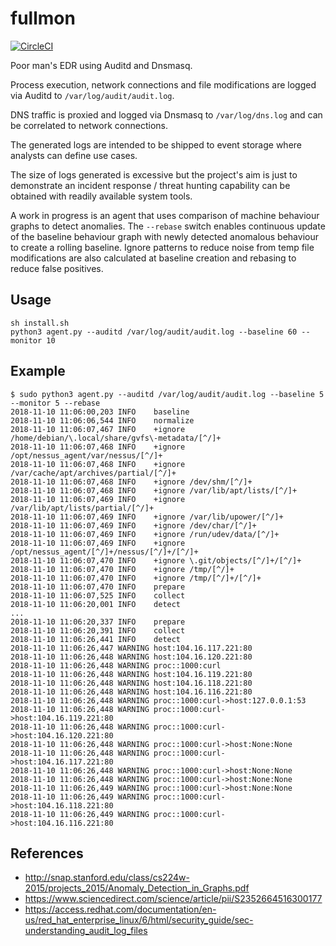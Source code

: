 # fullmon

[![CircleCI](https://circleci.com/gh/benjaminkoffel/fullmon.svg?style=svg)](https://circleci.com/gh/benjaminkoffel/fullmon)

Poor man's EDR using Auditd and Dnsmasq. 

Process execution, network connections and file modifications are logged via Auditd to `/var/log/audit/audit.log`.

DNS traffic is proxied and logged via Dnsmasq to `/var/log/dns.log` and can be correlated to network connections.

The generated logs are intended to be shipped to event storage where analysts can define use cases.

The size of logs generated is excessive but the project's aim is just to demonstrate an incident response / threat hunting capability can be obtained with readily available system tools.

A work in progress is an agent that uses comparison of machine behaviour graphs to detect anomalies. The `--rebase` switch
enables continuous update of the baseline behaviour graph with newly detected anomalous behaviour to create a rolling
baseline. Ignore patterns to reduce noise from temp file modifications are also calculated at baseline creation and rebasing to reduce false positives.

## Usage

```
sh install.sh
python3 agent.py --auditd /var/log/audit/audit.log --baseline 60 --monitor 10
```

## Example

```
$ sudo python3 agent.py --auditd /var/log/audit/audit.log --baseline 5 --monitor 5 --rebase
2018-11-10 11:06:00,203	INFO	baseline
2018-11-10 11:06:06,544	INFO	normalize
2018-11-10 11:06:07,467	INFO	+ignore /home/debian/\.local/share/gvfs\-metadata/[^/]+
2018-11-10 11:06:07,468	INFO	+ignore /opt/nessus_agent/var/nessus/[^/]+
2018-11-10 11:06:07,468	INFO	+ignore /var/cache/apt/archives/partial/[^/]+
2018-11-10 11:06:07,468	INFO	+ignore /dev/shm/[^/]+
2018-11-10 11:06:07,468	INFO	+ignore /var/lib/apt/lists/[^/]+
2018-11-10 11:06:07,469	INFO	+ignore /var/lib/apt/lists/partial/[^/]+
2018-11-10 11:06:07,469	INFO	+ignore /var/lib/upower/[^/]+
2018-11-10 11:06:07,469	INFO	+ignore /dev/char/[^/]+
2018-11-10 11:06:07,469	INFO	+ignore /run/udev/data/[^/]+
2018-11-10 11:06:07,469	INFO	+ignore /opt/nessus_agent/[^/]+/nessus/[^/]+/[^/]+
2018-11-10 11:06:07,470	INFO	+ignore \.git/objects/[^/]+/[^/]+
2018-11-10 11:06:07,470	INFO	+ignore /tmp/[^/]+
2018-11-10 11:06:07,470	INFO	+ignore /tmp/[^/]+/[^/]+
2018-11-10 11:06:07,470	INFO	prepare
2018-11-10 11:06:07,525	INFO	collect
2018-11-10 11:06:20,001	INFO	detect
...
2018-11-10 11:06:20,337	INFO	prepare
2018-11-10 11:06:20,391	INFO	collect
2018-11-10 11:06:26,441	INFO	detect
2018-11-10 11:06:26,447	WARNING	host:104.16.117.221:80
2018-11-10 11:06:26,448	WARNING	host:104.16.120.221:80
2018-11-10 11:06:26,448	WARNING	proc::1000:curl
2018-11-10 11:06:26,448	WARNING	host:104.16.119.221:80
2018-11-10 11:06:26,448	WARNING	host:104.16.118.221:80
2018-11-10 11:06:26,448	WARNING	host:104.16.116.221:80
2018-11-10 11:06:26,448	WARNING	proc::1000:curl->host:127.0.0.1:53
2018-11-10 11:06:26,448	WARNING	proc::1000:curl->host:104.16.119.221:80
2018-11-10 11:06:26,448	WARNING	proc::1000:curl->host:104.16.120.221:80
2018-11-10 11:06:26,448	WARNING	proc::1000:curl->host:None:None
2018-11-10 11:06:26,448	WARNING	proc::1000:curl->host:104.16.117.221:80
2018-11-10 11:06:26,448	WARNING	proc::1000:curl->host:None:None
2018-11-10 11:06:26,448	WARNING	proc::1000:curl->host:None:None
2018-11-10 11:06:26,449	WARNING	proc::1000:curl->host:None:None
2018-11-10 11:06:26,449	WARNING	proc::1000:curl->host:104.16.118.221:80
2018-11-10 11:06:26,449	WARNING	proc::1000:curl->host:104.16.116.221:80
```

## References

- http://snap.stanford.edu/class/cs224w-2015/projects_2015/Anomaly_Detection_in_Graphs.pdf
- https://www.sciencedirect.com/science/article/pii/S2352664516300177
- https://access.redhat.com/documentation/en-us/red_hat_enterprise_linux/6/html/security_guide/sec-understanding_audit_log_files
